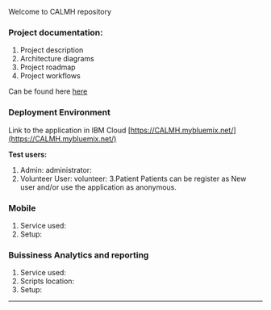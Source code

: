 
Welcome to CALMH repository

### Project documentation:
1. Project description
2. Architecture diagrams
3. Project roadmap
4. Project workflows

Can be found here [here](https://github.com/CALMH-Team/CALMH/tree/master/projectFiles)

### Deployment Environment
Link to the application in IBM Cloud
[https://CALMH.mybluemix.net/](https://CALMH.mybluemix.net/)

**Test users:**
1. Admin:
administrator:
2. Volunteer User:
volunteer:
3.Patient
Patients can be register as New user and/or use the application as anonymous.

### Mobile 
1. Service used: 
2. Setup:
    

### Buissiness Analytics and reporting

1. Service used: 
2. Scripts location:
3. Setup: 
---


